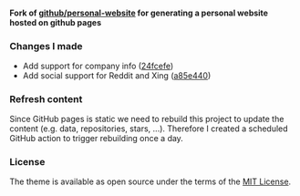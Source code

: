 #### Fork of [github/personal-website](https://github.com/github/personal-website) for generating a personal website hosted on github pages

### Changes I made

* Add support for company info ([24fcefe](https://github.com/G00fY2/g00fy2.github.io/commit/24fcefe212f21d1599fa57a80466705f43518ee6#diff-7cf4c69a410525138d5ebc100363d6e7))
* Add social support for Reddit and Xing ([a85e440](https://github.com/G00fY2/g00fy2.github.io/commit/a85e4401d388aa7247e9de8092c6bcb0fdeb1148#diff-30c65bcc6951e40eec5a7fffbdce31d3))

### Refresh content

Since GitHub pages is static we need to rebuild this project to update the content (e.g. data, repositories, stars, ...).
Therefore I created a scheduled GitHub action to trigger rebuilding once a day.

### License

The theme is available as open source under the terms of the [MIT License](https://opensource.org/licenses/MIT).

